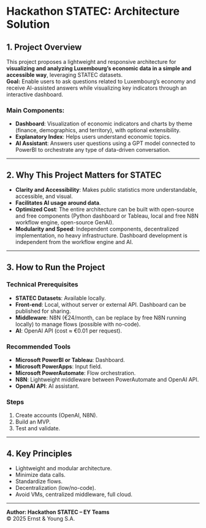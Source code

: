 # Hackathon STATEC: Architecture Solution

## 1. Project Overview

This project proposes a lightweight and responsive architecture for **visualizing and analyzing Luxembourg’s economic data in a simple and accessible way**, leveraging STATEC datasets.  
**Goal:** Enable users to ask questions related to Luxembourg’s economy and receive AI-assisted answers while visualizing key indicators through an interactive dashboard.

### Main Components:
- **Dashboard**: Visualization of economic indicators and charts by theme (finance, demographics, and territory), with optional extensibility.
- **Explanatory Index**: Helps users understand economic topics.
- **AI Assistant**: Answers user questions using a GPT model connected to PowerBI to orchestrate any type of data-driven conversation.

---

## 2. Why This Project Matters for STATEC

- **Clarity and Accessibility**: Makes public statistics more understandable, accessible, and visual.
- **Facilitates AI usage around data**.
- **Optimized Cost**: The entire architecture can be built with open-source and free components (Python dashboard or Tableau, local and free N8N workflow engine, open-source GenAI).
- **Modularity and Speed**: Independent components, decentralized implementation, no heavy infrastructure. Dashboard development is independent from the workflow engine and AI.

---

## 3. How to Run the Project

### Technical Prerequisites
- **STATEC Datasets**: Available locally.
- **Front-end**: Local, without server or external API. Dashboard can be published for sharing.
- **Middleware**: N8N (€24/month, can be replace by free N8N running locally) to manage flows (possible with no-code).
- **AI**: OpenAI API (cost ≈ €0.01 per request).

### Recommended Tools
- **Microsoft PowerBI or Tableau**: Dashboard.
- **Microsoft PowerApps**: Input field.
- **Microsoft PowerAutomate**: Flow orchestration.
- **N8N**: Lightweight middleware between PowerAutomate and OpenAI API.
- **OpenAI API**: AI assistant.

### Steps
1. Create accounts (OpenAI, N8N).
2. Build an MVP.
3. Test and validate.

---

## 4. Key Principles
- Lightweight and modular architecture.
- Minimize data calls.
- Standardize flows.
- Decentralization (low/no-code).
- Avoid VMs, centralized middleware, full cloud.

---

**Author: Hackathon STATEC – EY Teams**  
© 2025 Ernst & Young S.A.

